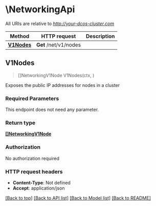 # \NetworkingApi

All URIs are relative to *http://your-dcos-cluster.com*

Method | HTTP request | Description
------------- | ------------- | -------------
[**V1Nodes**](NetworkingApi.md#V1Nodes) | **Get** /net/v1/nodes | 



## V1Nodes

> []NetworkingV1Node V1Nodes(ctx, )


Exposes the public IP addresses for nodes in a cluster

### Required Parameters

This endpoint does not need any parameter.

### Return type

[**[]NetworkingV1Node**](NetworkingV1Node.md)

### Authorization

No authorization required

### HTTP request headers

- **Content-Type**: Not defined
- **Accept**: application/json

[[Back to top]](#) [[Back to API list]](../README.md#documentation-for-api-endpoints)
[[Back to Model list]](../README.md#documentation-for-models)
[[Back to README]](../README.md)

